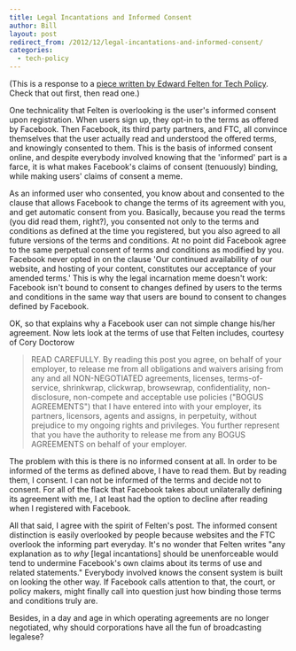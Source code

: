 ```yaml
---
title: Legal Incantations and Informed Consent
author: Bill
layout: post
redirect_from: /2012/12/legal-incantations-and-informed-consent/
categories:
  - tech-policy
---
```

(This is a response to a [piece written by Edward Felten for Tech Policy](http://www.techpolicy.com/Blog/Featured-Blog-Post/Facebook-Copyright-Statement-Not-Entirely-Silly.aspx).
Check that out first, then read one.)

One technicality that Felten is overlooking is the user's informed consent upon
registration. When users sign up, they opt-in to the terms as offered by
Facebook. Then Facebook, its third party partners, and FTC, all convince
themselves that the user actually read and understood the offered terms, and
knowingly consented to them. This is the basis of informed consent online, and
despite everybody involved knowing that the 'informed' part is a farce, it is 
what makes Facebook's claims of consent (tenuously) binding, while making 
users' claims of consent a meme.

As an informed user who consented, you know about and consented to the clause
that allows Facebook to change the terms of its agreement with you, and get
automatic consent from you. Basically, because you read the terms (you did read
them, right?), you consented not only to the terms and conditions as defined at
the time you registered, but you also agreed to all future versions of the
terms and conditions. At no point did Facebook agree to the same perpetual
consent of terms and conditions as modified by you. Facebook never opted in on
the clause 'Our continued availability of our website, and hosting of your
content, constitutes our acceptance of your amended terms.' This is why the
legal incarnation meme doesn't work: Facebook isn't bound to consent to changes
defined by users to the terms and conditions in the same way that users are
bound to consent to changes defined by Facebook.

OK, so that explains why a Facebook user can not simple change his/her
agreement. Now lets look at the terms of use that Felten includes, courtesy of
Cory Doctorow

> READ CAREFULLY. By reading this post you agree, on behalf of your employer,
> to release me from all obligations and waivers arising from any and all
> NON-NEGOTIATED agreements, licenses, terms-of-service, shrinkwrap, clickwrap,
> browsewrap, confidentiality, non-disclosure, non-compete and acceptable use
> policies ("BOGUS AGREEMENTS") that I have entered into with your employer,
> its partners, licensors, agents and assigns, in perpetuity, without prejudice
> to my ongoing rights and privileges. You further represent that you have the
> authority to release me from any BOGUS AGREEMENTS on behalf of your employer.

The problem with this is there is no informed consent at all. In order to be
informed of the terms as defined above, I have to read them. But by reading
them, I consent. I can not be informed of the terms and decide not to consent.
For all of the flack that Facebook takes about unilaterally defining its
agreement with me, I at least had the option to decline after reading when I
registered with Facebook.

All that said, I agree with the spirit of Felten's post. The informed consent
distinction is easily overlooked by people because websites and the FTC
overlook the informing part everyday. It's no wonder that Felten writes "any
explanation as to *why* [legal incantations] should be unenforceable would tend
to undermine Facebook's own claims about its terms of use and related 
statements." Everybody involved knows the consent system is built on looking
the other way. If Facebook calls attention to that, the court, or policy
makers, might finally call into question just how binding those terms and
conditions truly are.

Besides, in a day and age in which operating agreements are no longer
negotiated, why should corporations have all the fun of broadcasting legalese?

